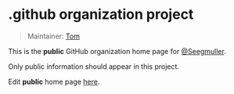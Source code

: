 # .github organization project

> Maintainer: [Tom](https://github.com/masada-tom)

This is the **public** GitHub organization home page for [@Seegmuller](https://github.com/seegmuller?view_as=public).

Only public information should appear in this project.

Edit **public** home page [here](./profile/README.md).
